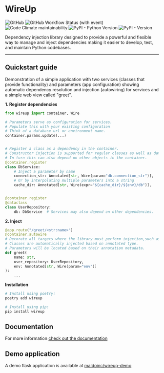 # WireUp

![GitHub](https://img.shields.io/github/license/maldoinc/wireup?style=for-the-badge)
![GitHub Workflow Status (with event)](https://img.shields.io/github/actions/workflow/status/maldoinc/wireup/run_all.yml?style=for-the-badge)
![Code Climate maintainability](https://img.shields.io/codeclimate/maintainability/maldoinc/wireup?style=for-the-badge&label=Code+Climate)
![PyPI - Python Version](https://img.shields.io/pypi/pyversions/wireup?style=for-the-badge)
![PyPI - Version](https://img.shields.io/pypi/v/wireup?style=for-the-badge)


Dependency injection library designed to provide a powerful and flexible way to manage and inject 
dependencies making it easier to develop, test, and maintain Python codebases.

---
## Quickstart guide

Demonstration of a simple application with two services (classes that provide functionality)
and parameters (app configuration) showing automatic dependency resolution and injection (autowiring) 
for services and a simple web view called "greet".

**1. Register dependencies**

```python
from wireup import container, Wire

# Parameters serve as configuration for services. 
# Populate this with your existing configuration
# Think of a database url or environment name.
container.params.update(...)


# Register a class as a dependency in the container.
# Constructor injection is supported for regular classes as well as dataclasses.
# In turn this can also depend on other objects in the container.
@container.register
class DbService:
    # Inject a parameter by name
    connection_str: Annotated[str, Wire(param="db.connection_str")],
    # Or by interpolating multiple parameters into a string
    cache_dir: Annotated[str, Wire(expr="${cache_dir}/${env}/db")],


@container.register
@dataclass
class UserRepository:
    db: DbService  # Services may also depend on other dependencies.
```

**2. Inject**

```python
@app.route("/greet/<str:name>")
@container.autowire
# Decorate all targets where the library must perform injection,such as views in a web app.
# Classes are automatically injected based on annotated type. 
# Parameters will be located based on their annotation metadata.
def greet(
    name: str, 
    user_repository: UserRepository,  
    env: Annotated[str, Wire(param="env")]
): 
    ...
```

**Installation**

```bash
# Install using poetry:
poetry add wireup

# Install using pip:
pip install wireup
```

## Documentation

For more information [check out the documentation](https://maldoinc.github.io/wireup)

## Demo application

A demo flask application is available at [maldoinc/wireup-demo](https://github.com/maldoinc/wireup-demo)
